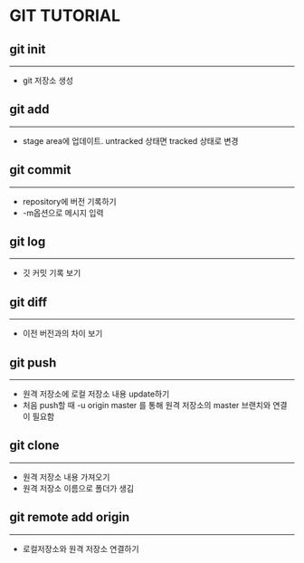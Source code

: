 # GIT TUTORIAL

## git init
___
* git 저장소 생성  

## git add
___
* stage area에 업데이트. untracked 상태면 tracked 상태로 변경

## git commit
___
* repository에 버전 기록하기
* -m옵션으로 메시지 입력


## git log
---
* 깃 커밋 기록 보기

## git diff
---
* 이전 버전과의 차이 보기  

## git push
___
* 원격 저장소에 로컬 저장소 내용 update하기
* 처음 push할 때 -u origin master 를 통해 원격 저장소의 master 브랜치와 연결이 필요함  

## git clone 
___
* 원격 저장소 내용 가져오기
* 원격 저장소 이름으로 폴더가 생김  

## git remote add origin 
___
* 로컬저장소와 원격 저장소 연결하기

